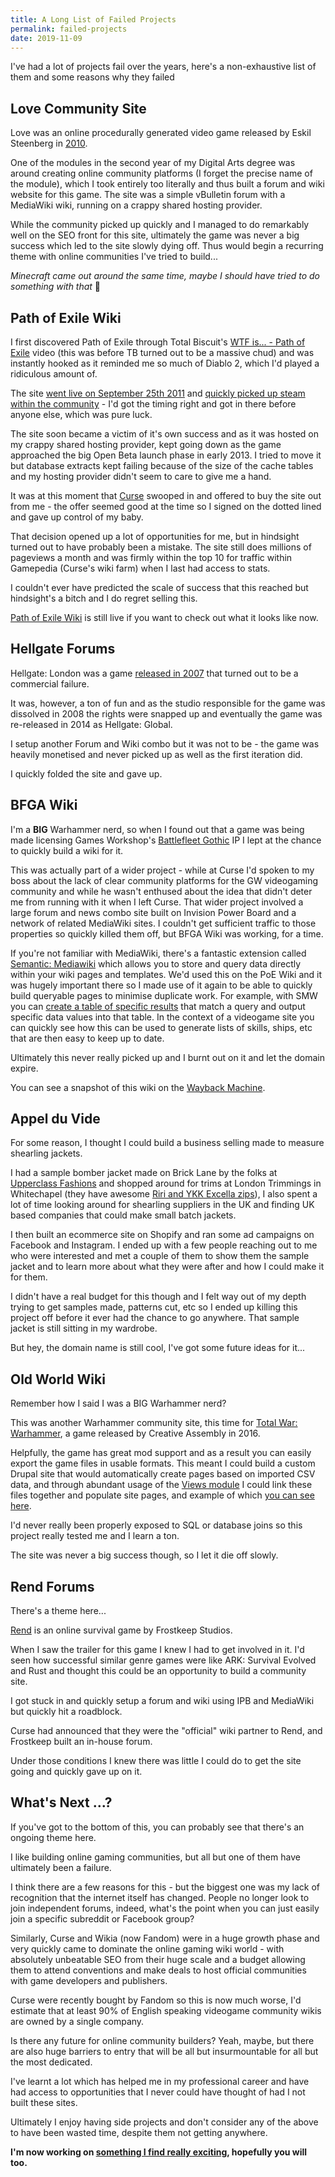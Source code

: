 ```yaml
---
title: A Long List of Failed Projects
permalink: failed-projects
date: 2019-11-09
---
```


I've had a lot of projects fail over the years, here's a non-exhaustive list of them and some reasons why they failed

## Love Community Site
Love was an online procedurally generated video game released by Eskil Steenberg in [2010](http://www.quelsolaar.com/love/).
 
One of the modules in the second year of my Digital Arts degree was around creating online community platforms (I forget the precise name of the module), which I took entirely too literally and thus built a forum and wiki website for this game. The site was a simple vBulletin forum with a MediaWiki wiki, running on a crappy shared hosting provider.

While the community picked up quickly and I managed to do remarkably well on the SEO front for this site, ultimately the game was never a big success which led to the site slowly dying off. Thus would begin a recurring theme with online communities I've tried to build...

*Minecraft came out around the same time, maybe I should have tried to do something with that* 🤔

## Path of Exile Wiki

I first discovered Path of Exile through  Total Biscuit's [WTF is... - Path of Exile](https://www.youtube.com/watch?v=k8779Ff_qoc) video (this was before TB turned out to be a massive chud) and was instantly hooked as it reminded me so much of Diablo 2, which I'd played a ridiculous amount of.

The site [went live on September 25th 2011](https://pathofexile.gamepedia.com/index.php?title=Path_of_Exile_Wiki&oldid=1) and [quickly picked up steam within the community](https://www.pathofexile.com/forum/view-thread/9046) - I'd got the timing right and got in there before anyone else, which was pure luck.

The site soon became a victim of it's own success and as it was hosted on my crappy shared hosting provider, kept going down as the game approached the big Open Beta launch phase in early 2013. I tried to move it but database extracts kept failing because of the size of the cache tables and my hosting provider didn't seem to care to give me a hand.

It was at this moment that [Curse](https://en.wikipedia.org/wiki/Curse_LLC) swooped in and offered to buy the site out from me - the offer seemed good at the time so I signed on the dotted lined and gave up control of my baby.

That decision opened up a lot of opportunities for me, but in hindsight turned out to have probably been a mistake. The site still does millions of pageviews a month and was firmly within the top 10 for traffic within Gamepedia (Curse's wiki farm) when I last had access to stats.

I couldn't ever have predicted the scale of success that this reached but hindsight's a bitch and I do regret selling this.

[Path of Exile Wiki](https://pathofexile.gamepedia.com/Path_of_Exile_Wiki) is still live if you want to check out what it looks like now.

## Hellgate Forums

Hellgate: London  was a game [released in 2007](https://en.wikipedia.org/wiki/Hellgate:_London) that turned out to be a commercial failure.

It was, however, a ton of fun and as the studio responsible for the game was dissolved in 2008 the rights were snapped up and eventually the game was re-released in 2014 as Hellgate: Global.

I setup another Forum and Wiki combo but it was not to be - the game was heavily monetised and never picked up as well as the first iteration did.

I quickly folded the site and gave up.

## BFGA Wiki

I'm a **BIG** Warhammer nerd, so when I found out that a game was being made licensing Games Workshop's [Battlefleet Gothic](https://en.wikipedia.org/wiki/Battlefleet_Gothic) IP I lept at the chance to quickly build a wiki for it.

This was actually part of a wider project - while at Curse I'd spoken to my boss about the lack of clear community platforms for the GW videogaming community and while he wasn't enthused about the idea that didn't deter me from running with it when I left Curse. That wider project involved a large forum and news combo site built on Invision Power Board and a network of related MediaWiki sites. I couldn't get sufficient traffic to those properties so quickly killed them off, but BFGA Wiki was working, for a time.

If you're not familiar with MediaWiki, there's a fantastic extension called [Semantic: Mediawiki](https://www.semantic-mediawiki.org/wiki/Semantic_MediaWiki) which allows you to store and query data directly within your wiki pages and templates. We'd used this on the PoE Wiki and it was hugely important there so I made use of it again to be able to quickly build queryable pages to minimise duplicate work. For example, with SMW you can [create a table of specific results](https://www.semantic-mediawiki.org/wiki/Help:Inline_queries) that match a query and output specific data values into that table. In the context of a videogame site you can quickly see how this can be used to generate lists of skills, ships, etc that are then easy to keep up to date.

Ultimately this never really picked up and I burnt out on it and let the domain expire.

You can see a snapshot of this wiki on the [Wayback Machine](https://web.archive.org/web/20170426103307/http://www.bfgawiki.com/wiki/Battle_Cruiser).

## Appel du Vide

For some reason, I thought I could build a business selling made to measure shearling jackets.

I had a sample bomber jacket made on Brick Lane by the folks at [Upperclass Fashions](https://www.upperclassfashion.co.uk/) and shopped around for trims at London Trimmings in Whitechapel (they have awesome [Riri and YKK Excella zips](http://www.londontrimmings.co.uk/category.php?cat_id=32)), I also spent a lot of time looking around for shearling suppliers in the UK and finding UK based companies that could make small batch jackets.

I then built an ecommerce site on Shopify and ran some ad campaigns on Facebook and Instagram. I ended up with a few people reaching out to me who were interested and met a couple of them to show them the sample jacket and to learn more about what they were after and how I could make it for them.

I didn't have a real budget for this though and I felt way out of my depth trying to get samples made, patterns cut, etc so I ended up killing this project off before it ever had the chance to go anywhere. That sample jacket is still sitting in my wardrobe.

But hey, the domain name is still cool, I've got some future ideas for it...

## Old World Wiki

Remember how I said I was a BIG Warhammer nerd? 

This was another Warhammer community site, this time for [Total War: Warhammer](https://en.wikipedia.org/wiki/Total_War:_Warhammer), a game released by Creative Assembly in 2016.

Helpfully, the game has great mod support and as a result you can easily export the game files in usable formats. This  meant I could build a custom Drupal site that would automatically create pages based on imported CSV data, and through abundant usage of the [Views module](https://www.drupal.org/docs/8/core/modules/views/overview) I could link these files together and populate site pages, and example of which [you can see here](https://web.archive.org/web/20180124015058/http://oldworldwiki.com:80/grave-guard-0).

I'd never really been properly exposed to SQL or database joins so this project really tested me and I learn a ton.

The site was never a big success though, so I let it die off slowly.


## Rend Forums

There's a theme here...

[Rend](https://www.rendgame.com/) is an online survival game by Frostkeep Studios.

When I saw the trailer for this game I knew I had to get involved in it. I'd seen how successful similar genre games were like ARK: Survival Evolved and Rust and thought this could be an opportunity to build a community site.

I got stuck in and quickly setup a forum and wiki using IPB and MediaWiki but quickly hit a roadblock.

Curse had announced that they were the "official" wiki partner to Rend, and Frostkeep built an in-house forum.

Under those conditions I knew there was little I could do to get the site going and quickly gave up on it.

## What's Next ...?

If you've got to the bottom of this, you can probably see that there's an ongoing theme here.

I like building online gaming communities, but all but one of them have ultimately been a failure.

I think there are a few reasons for this - but the biggest one was my lack of recognition that the internet itself has changed. People no longer look to join independent forums, indeed, what's the point when you can just easily join a specific subreddit or Facebook group?

Similarly, Curse and Wikia (now Fandom) were in a huge growth phase and very quickly came to dominate the online gaming wiki world - with absolutely unbeatable SEO from their huge scale and a budget allowing them to attend conventions and make deals to host official communities with game developers and publishers.

Curse were recently bought by Fandom so this is now much worse, I'd estimate that at least 90% of English speaking videogame community wikis are owned by a single company.

Is there any future for online community builders? Yeah, maybe, but there are also huge barriers to entry that will be all but insurmountable for all but the most dedicated.

I've learnt a lot which has helped me in my professional career and have had access to opportunities that I never could have thought of had I not built these sites.

Ultimately I enjoy having side projects and don't consider any of the above to have been wasted time, despite them not getting anywhere.

**I'm now working on [something I find really exciting](https://www.inkfolio.co/), hopefully you will too.**